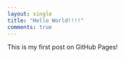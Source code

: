 ```yaml
---
layout: single
title: "Hello World!!!!"
comments: true
---
```


This is my first post on GitHub Pages!